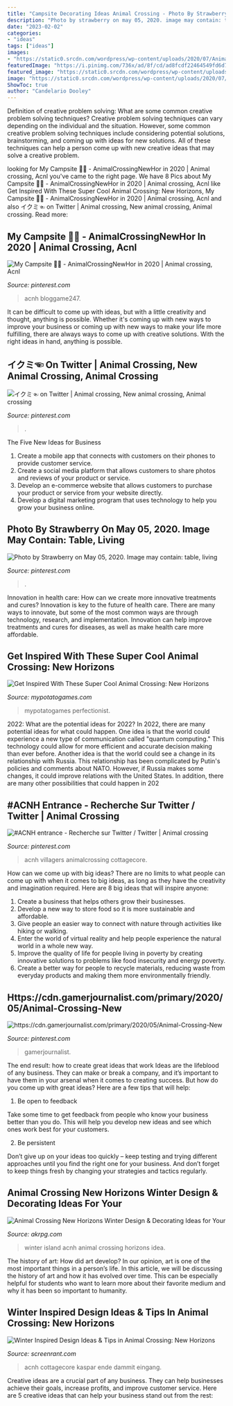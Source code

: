 ```yaml
---
title: "Campsite Decorating Ideas Animal Crossing - Photo By Strawberry On May 05, 2020. Image May Contain: Table, Living"
description: "Photo by strawberry on may 05, 2020. image may contain: table, living"
date: "2023-02-02"
categories:
- "ideas"
tags: ["ideas"]
images:
- "https://static0.srcdn.com/wordpress/wp-content/uploads/2020/07/Animal-Crossing-New-Horizons-Winter-Themed-Island-entrance.jpg"
featuredImage: "https://i.pinimg.com/736x/ad/8f/cd/ad8fcdf22464549fd6d7794202816da6.jpg"
featured_image: "https://static0.srcdn.com/wordpress/wp-content/uploads/2020/07/Animal-Crossing-New-Horizons-Winter-Themed-Island-entrance.jpg"
image: "https://static0.srcdn.com/wordpress/wp-content/uploads/2020/07/Animal-Crossing-New-Horizons-Winter-Themed-Island-entrance.jpg"
ShowToc: true
author: "Candelario Dooley"
---
```



Definition of creative problem solving: What are some common creative problem solving techniques?
Creative problem solving techniques can vary depending on the individual and the situation. However, some common creative problem solving techniques include considering potential solutions, brainstorming, and coming up with ideas for new solutions. All of these techniques can help a person come up with new creative ideas that may solve a creative problem.

	

		
looking for My Campsite 🌲🍃 - AnimalCrossingNewHor in 2020 | Animal crossing, Acnl you've came to the right page. We have 8 Pics about My Campsite 🌲🍃 - AnimalCrossingNewHor in 2020 | Animal crossing, Acnl like Get Inspired With These Super Cool Animal Crossing: New Horizons, My Campsite 🌲🍃 - AnimalCrossingNewHor in 2020 | Animal crossing, Acnl and also イクミ☜ on Twitter | Animal crossing, New animal crossing, Animal crossing. Read more:
		
    
## My Campsite 🌲🍃 - AnimalCrossingNewHor In 2020 | Animal Crossing, Acnl

<img loading=lazy src="https://i.pinimg.com/originals/f9/52/80/f95280b3465c1c7c16f079864321791a.jpg" onerror="this.onerror=null;this.src='https://tse1.mm.bing.net/th?id=OIP.BRsynfTOh9N3CxyarE9T3QHaEK&amp;pid=15.1';" alt="My Campsite 🌲🍃 - AnimalCrossingNewHor in 2020 | Animal crossing, Acnl">

_Source: pinterest.com_

>acnh bloggame247. 

	

It can be difficult to come up with ideas, but with a little creativity and thought, anything is possible. Whether it's coming up with new ways to improve your business or coming up with new ways to make your life more fulfilling, there are always ways to come up with creative solutions. With the right ideas in hand, anything is possible.

    
## イクミ☜ On Twitter | Animal Crossing, New Animal Crossing, Animal Crossing

<img loading=lazy src="https://i.pinimg.com/736x/09/fc/1e/09fc1e01acb0a24bd7e38b8d35f4e60d.jpg" onerror="this.onerror=null;this.src='https://tse1.mm.bing.net/th?id=OIP.1jvWNSYJoax9BzDdj34hYQHaEK&amp;pid=15.1';" alt="イクミ☜ on Twitter | Animal crossing, New animal crossing, Animal crossing">

_Source: pinterest.com_

>. 

	

The Five New Ideas for Business
1. Create a mobile app that connects with customers on their phones to provide customer service. 
2. Create a social media platform that allows customers to share photos and reviews of your product or service. 
3. Develop an e-commerce website that allows customers to purchase your product or service from your website directly. 
4. Develop a digital marketing program that uses technology to help you grow your business online.

    
## Photo By Strawberry On May 05, 2020. Image May Contain: Table, Living

<img loading=lazy src="https://i.pinimg.com/736x/9a/bc/45/9abc45379337042153a14620194065ef.jpg" onerror="this.onerror=null;this.src='https://tse3.mm.bing.net/th?id=OIP.RMRtFPZceVXwoy6c8U0PWgHaEK&amp;pid=15.1';" alt="Photo by Strawberry on May 05, 2020. Image may contain: table, living">

_Source: pinterest.com_

>. 

	

Innovation in health care: How can we create more innovative treatments and cures?
Innovation is key to the future of health care. There are many ways to innovate, but some of the most common ways are through technology, research, and implementation. Innovation can help improve treatments and cures for diseases, as well as make health care more affordable.

    
## Get Inspired With These Super Cool Animal Crossing: New Horizons

<img loading=lazy src="https://mypotatogames.com/wp-content/uploads/2020/09/animal_crossing_new_horizons_campsite_layouts.jpg" onerror="this.onerror=null;this.src='https://tse1.mm.bing.net/th?id=OIP.DEJJ_TqMyQF52zYJeqwY4gHaEK&amp;pid=15.1';" alt="Get Inspired With These Super Cool Animal Crossing: New Horizons">

_Source: mypotatogames.com_

>mypotatogames perfectionist. 

	

2022: What are the potential ideas for 2022?
In 2022, there are many potential ideas for what could happen. One idea is that the world could experience a new type of communication called "quantum computing." This technology could allow for more efficient and accurate decision making than ever before. Another idea is that the world could see a change in its relationship with Russia. This relationship has been complicated by Putin's policies and comments about NATO. However, if Russia makes some changes, it could improve relations with the United States. In addition, there are many other possibilities that could happen in 202
    
## #ACNH Entrance - Recherche Sur Twitter / Twitter | Animal Crossing

<img loading=lazy src="https://i.pinimg.com/736x/ad/8f/cd/ad8fcdf22464549fd6d7794202816da6.jpg" onerror="this.onerror=null;this.src='https://tse1.mm.bing.net/th?id=OIP.Cj8fq_sEFmlFH4J-_BdiYwHaEK&amp;pid=15.1';" alt="#ACNH entrance - Recherche sur Twitter / Twitter | Animal crossing">

_Source: pinterest.com_

>acnh villagers animalcrossing cottagecore. 

	

How can we come up with big ideas?
There are no limits to what people can come up with when it comes to big ideas, as long as they have the creativity and imagination required. Here are 8 big ideas that will inspire anyone:
1. Create a business that helps others grow their businesses. 
2. Develop a new way to store food so it is more sustainable and affordable. 
3. Give people an easier way to connect with nature through activities like hiking or walking. 
4. Enter the world of virtual reality and help people experience the natural world in a whole new way. 
5. Improve the quality of life for people living in poverty by creating innovative solutions to problems like food insecurity and energy poverty. 
6. Create a better way for people to recycle materials, reducing waste from everyday products and making them more environmentally friendly. 

    
## Https://cdn.gamerjournalist.com/primary/2020/05/Animal-Crossing-New

<img loading=lazy src="https://cdn.gamerjournalist.com/primary/2020/05/Animal-Crossing-New-Horizons-Living-Room-Designs-5-1024x576.jpg" onerror="this.onerror=null;this.src='https://tse4.mm.bing.net/th?id=OIP.-yjTJU0NtRd0Kd3eFJIZdAHaEK&amp;pid=15.1';" alt="https://cdn.gamerjournalist.com/primary/2020/05/Animal-Crossing-New">

_Source: pinterest.com_

>gamerjournalist. 

	

The end result: how to create great ideas that work
Ideas are the lifeblood of any business. They can make or break a company, and it’s important to have them in your arsenal when it comes to creating success. But how do you come up with great ideas? Here are a few tips that will help:
1. Be open to feedback

Take some time to get feedback from people who know your business better than you do. This will help you develop new ideas and see which ones work best for your customers.

2. Be persistent

Don’t give up on your ideas too quickly – keep testing and trying different approaches until you find the right one for your business. And don’t forget to keep things fresh by changing your strategies and tactics regularly.

    
## Animal Crossing New Horizons Winter Design &amp; Decorating Ideas For Your

<img loading=lazy src="https://www.akrpg.com/upload/20201103/6373999466372510708109816.png" onerror="this.onerror=null;this.src='https://tse2.mm.bing.net/th?id=OIP.vB74xUMbK2gw6OhVWNHNLgHaEI&amp;pid=15.1';" alt="Animal Crossing New Horizons Winter Design &amp; Decorating Ideas for Your">

_Source: akrpg.com_

>winter island acnh animal crossing horizons idea. 

	

The history of art: How did art develop?
In our opinion, art is one of the most important things in a person’s life. In this article, we will be discussing the history of art and how it has evolved over time. This can be especially helpful for students who want to learn more about their favorite medium and why it has been so important to humanity.

    
## Winter Inspired Design Ideas &amp; Tips In Animal Crossing: New Horizons

<img loading=lazy src="https://static0.srcdn.com/wordpress/wp-content/uploads/2020/07/Animal-Crossing-New-Horizons-Winter-Themed-Island-entrance.jpg" onerror="this.onerror=null;this.src='https://tse2.mm.bing.net/th?id=OIP.vbLJ2wfFR4-KQRyLOJpliwHaDt&amp;pid=15.1';" alt="Winter Inspired Design Ideas &amp; Tips in Animal Crossing: New Horizons">

_Source: screenrant.com_

>acnh cottagecore kaspar ende dammit eingang. 

	

Creative ideas are a crucial part of any business. They can help businesses achieve their goals, increase profits, and improve customer service. Here are 5 creative ideas that can help your business stand out from the rest:

